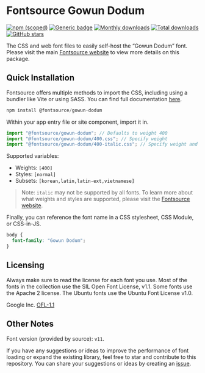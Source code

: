 # Fontsource Gowun Dodum

[![npm (scoped)](https://img.shields.io/npm/v/@fontsource/gowun-dodum?color=brightgreen)](https://www.npmjs.com/package/@fontsource/gowun-dodum) [![Generic badge](https://img.shields.io/badge/fontsource-passing-brightgreen)](https://github.com/fontsource/fontsource) [![Monthly downloads](https://badgen.net/npm/dm/@fontsource/gowun-dodum)](https://github.com/fontsource/fontsource) [![Total downloads](https://badgen.net/npm/dt/@fontsource/gowun-dodum)](https://github.com/fontsource/fontsource) [![GitHub stars](https://img.shields.io/github/stars/fontsource/fontsource.svg?style=social&label=Star)](https://github.com/fontsource/fontsource/stargazers)

The CSS and web font files to easily self-host the “Gowun Dodum” font. Please visit the main [Fontsource website](https://fontsource.org/fonts/gowun-dodum) to view more details on this package.

## Quick Installation

Fontsource offers multiple methods to import the CSS, including using a bundler like Vite or using SASS. You can find full documentation [here](https://fontsource.org/docs/getting-started/introduction).

```javascript
npm install @fontsource/gowun-dodum
```

Within your app entry file or site component, import it in.

```javascript
import "@fontsource/gowun-dodum"; // Defaults to weight 400
import "@fontsource/gowun-dodum/400.css"; // Specify weight
import "@fontsource/gowun-dodum/400-italic.css"; // Specify weight and style
```

Supported variables:
- Weights: `[400]`
- Styles: `[normal]`
- Subsets: `[korean,latin,latin-ext,vietnamese]`

> Note: `italic` may not be supported by all fonts. To learn more about what weights and styles are supported, please visit the [Fontsource website](https://fontsource.org/fonts/gowun-dodum).

Finally, you can reference the font name in a CSS stylesheet, CSS Module, or CSS-in-JS.

```css
body {
  font-family: "Gowun Dodum";
}
```

## Licensing
Always make sure to read the license for each font you use. Most of the fonts in the collection use the SIL Open Font License, v1.1. Some fonts use the Apache 2 license. The Ubuntu fonts use the Ubuntu Font License v1.0.

Google Inc.
[OFL-1.1](http://scripts.sil.org/OFL)

## Other Notes
Font version (provided by source): `v11`.

If you have any suggestions or ideas to improve the performance of font loading or expand the existing library, feel free to star and contribute to this repository. You can share your suggestions or ideas by creating an [issue](https://github.com/fontsource/fontsource/issues).